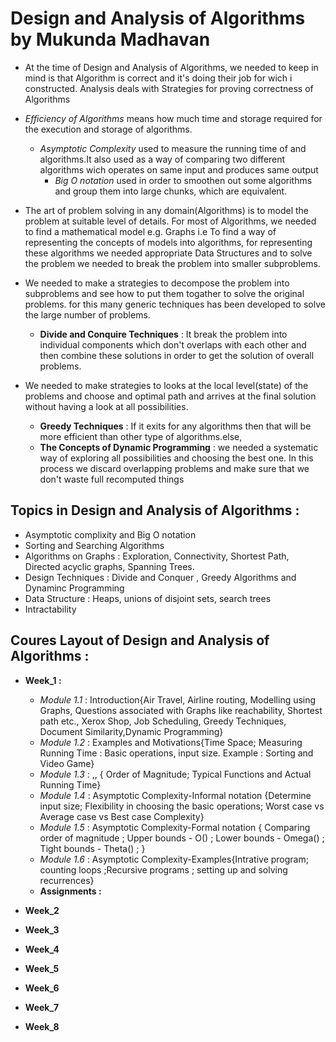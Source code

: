 # Design and Analysis of Algorithms by Mukunda Madhavan

* At the time of Design and Analysis of Algorithms, we needed to keep in mind is that Algorithm is correct and it's doing their job for wich i constructed. Analysis deals with Strategies for proving correctness of Algorithms
* *Efficiency of Algorithms* means how much time and storage required for the execution and storage of algorithms.

  * *Asymptotic Complexity* used to measure the running time of and algorithms.It also used as a way of comparing two different algorithms wich operates on same input and produces same output
    * *Big O notation* used in order to smoothen out some algorithms and group them into large chunks, which are equivalent.
* The art of problem solving in any domain(Algorithms) is to model the problem at suitable level of details. For most of Algorithms, we needed to find a mathematical model e.g. Graphs i.e To find a way of representing the concepts of models into algorithms, for representing these algorithms we needed appropriate Data Structures and to solve the problem we needed to break the problem into smaller subproblems.
* We needed to make a strategies to decompose the problem into subproblems and see how to put them togather to solve the original problems. for this many generic techniques has been developed to solve the large number of problems.

  * **Divide and Conquire Techniques** : It break the problem into individual components which don't overlaps with each other and then combine these solutions in order to get the solution of overall problems.
* We needed to make strategies to looks at the local level(state) of the problems and choose and optimal path and arrives at  the final solution without having a look at all possibilities.

  * **Greedy Techniques** : If it exits for any algorithms then that will be more efficient than other type of algorithms.else,
  * **The Concepts of Dynamic Programming** :  we needed a systematic way of exploring all possibilities and choosing the best one. In this process we discard overlapping problems and make sure that we don't waste full recomputed things

## Topics in Design and Analysis of Algorithms :

* Asymptotic complixity and Big O notation
* Sorting and Searching Algorithms
* Algorithms on Graphs : Exploration, Connectivity, Shortest Path, Directed acyclic graphs, Spanning Trees.
* Design Techniques : Divide and Conquer , Greedy Algorithms and Dynaminc Programming
* Data Structure : Heaps, unions of disjoint sets, search trees
* Intractability

## Coures Layout of Design and Analysis of Algorithms :

* **Week_1 :**

  * *Module 1.1* : Introduction{Air Travel, Airline routing, Modelling using Graphs, Questions associated with Graphs like reachability, Shortest path etc., Xerox Shop, Job Scheduling, Greedy Techniques, Document Similarity,Dynamic Programming}
  * *Module 1.2* : Examples and Motivations{Time Space; Measuring Running Time : Basic operations, input size. Example : Sorting and Video Game}
  * *Module 1.3* : ,, { Order of Magnitude; Typical Functions and Actual Running Time}
  * *Module 1.4* : Asymptotic Complexity-Informal notation {Determine input size; Flexibility in choosing the basic operations; Worst case vs Average case vs Best case Complexity}
  * *Module 1.5* : Asymptotic Complexity-Formal notation { Comparing order of magnitude ; Upper bounds - O() ; Lower bounds - Omega() ; Tight bounds - Theta() ; }
  * *Module 1.6* :  Asymptotic Complexity-Examples{Intrative program; counting loops ;Recursive programs ; setting up and solving recurrences}
  * **Assignments :**
* **Week_2**
* **Week_3**
* **Week_4**
* **Week_5**
* **Week_6**
* **Week_7**
* **Week_8**
